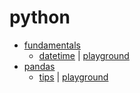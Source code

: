 # python
- [fundamentals](fundamentals/README.md)
  - [datetime](datetime.md) | [playground](datetime.ipynb)
- [pandas](pandas/README.md)
  - [tips](tips.md) | [playground](tip.ipynb)